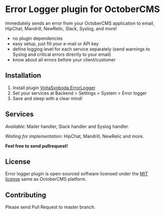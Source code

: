 # Error Logger plugin for OctoberCMS

Immediately sends an error from your OctoberCMS application to email, HipChat, Mandrill, NewRelic, Slack, Syslog, and more!

- no plugin dependencies
- easy setup, just fill your e-mail or API key
- define logging level for each service separately (send warnings to Syslog and critical errors directly to your email)
- know about all errors before your client/customer

## Installation

1. Install plugin [VojtaSvoboda.ErrorLogger](http://octobercms.com/plugin/vojtasvoboda-errorlogger)
2. Set your services at Backend > Settings > System > Error logger
3. Save and sleep with a clear mind!

## Services

_Available:_ Mailer handler, Slack handler and Syslog handler.

_Waiting for implementation:_ HipChat, Mandrill, NewRelic and more.

**Feel free to send pullrequest!**

## License

Error logger plugin is open-sourced software licensed under the [MIT license](http://opensource.org/licenses/MIT) same as OctoberCMS platform.

## Contributing

Please send Pull Request to master branch.